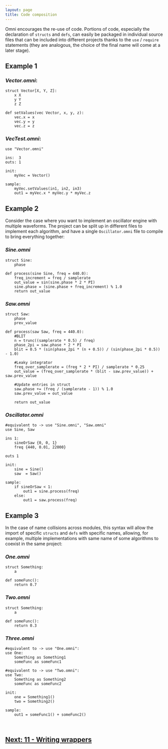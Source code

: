 ```yaml
---
layout: page
title: Code composition
---
```


Omni encourages the re-use of code. Portions of code, especially the declaration of `structs` and `defs`, can easily be packaged in individual source files that can be included into different projects thanks to the `use` / `require` statements (they are analogous, the choice of the final name will come at a later stage).

## Example 1

### *Vector.omni*:
```
struct Vector[X, Y, Z]:
    x X
    y Y
    z Z

def setValues(vec Vector, x, y, z):
    vec.x = x
    vec.y = y
    vec.z = z
```

### *VecTest.omni*:
```
use "Vector.omni"

ins:  3
outs: 1

init:
    myVec = Vector()

sample:
    myVec.setValues(in1, in2, in3)
    out1 = myVec.x * myVec.y * myVec.z
```

## Example 2

Consider the case where you want to implement an oscillator engine with multiple waveforms. The project can be split up in different files to implement each algorithm, and have a single `Oscillator.omni` file to compile to bring everything together:

### *Sine.omni*

```
struct Sine:
    phase
    
def process(sine Sine, freq = 440.0):
    freq_increment = freq / samplerate
    out_value = sin(sine.phase * 2 * PI)
    sine.phase = (sine.phase + freq_increment) % 1.0
    return out_value
```

### *Saw.omni*

```
struct Saw:
    phase
    prev_value

def process(saw Saw, freq = 440.0):
    #BLIT
    n = trunc((samplerate * 0.5) / freq)
    phase_2pi = saw.phase * 2 * PI
    blit = 0.5 * (sin(phase_2pi * (n + 0.5)) / (sin(phase_2pi * 0.5)) - 1.0)

    #Leaky integrator
    freq_over_samplerate = (freq * 2 * PI) / samplerate * 0.25
    out_value = (freq_over_samplerate * (blit - saw.prev_value)) + saw.prev_value
    
    #Update entries in struct
    saw.phase += (freq / (samplerate - 1)) % 1.0
    saw.prev_value = out_value

    return out_value
```

### *Oscillator.omni*

```
#equivalent to -> use "Sine.omni", "Saw.omni"
use Sine, Saw

ins 1:
    sineOrSaw {0, 0, 1}
    freq {440, 0.01, 22000}

outs 1

init:
    sine = Sine()
    saw  = Saw()

sample:
    if sineOrSaw < 1:
        out1 = sine.process(freq)
    else:
        out1 = saw.process(freq)
```

## Example 3

In the case of name collisions across modules, this syntax will allow the import of specific `structs` and `defs` with specific names, allowing, for example, multiple implementations with same name of some algorithms to coexist in the same project:

### *One.omni*

```
struct Something:
    a

def someFunc():
    return 0.7
```

### *Two.omni*

```
struct Something:
    a

def someFunc():
    return 0.3
```

### *Three.omni*

```
#equivalent to -> use "One.omni":
use One:
    Something as Something1
    someFunc as someFunc1

#equivalent to -> use "Two.omni":
use Two:
    Something as Something2
    someFunc as someFunc2

init:
    one = Something1()
    two = Something2()

sample:
    out1 = someFunc1() + someFunc2()
```

<br>

## [Next: 11 - Writing wrappers](11_writing_wrappers.md)
